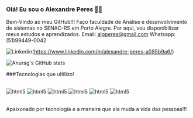 ### Olá! Eu sou o Alexandre Peres 👋👋
Bem-Vindo ao meu GitHub!!!
Faço faculdade de Análise e desenvolvimento de sistemas no SENAC-RS em Porto Alegre. Por aqui, vou disponibilizar meus estudos e aprendizados. 
Email: algperes@gmail.com
Whatsapp: (51)99449-0042 

![Linkedin](https://img.shields.io/badge/LinkedIn-0077B5?style=for-the-badge&logo=linkedin&logoColor=white)(https://www.linkedin.com/in/alexandre-peres-a085b9a6/)

![Anurag's GitHub stats](https://github-readme-stats.vercel.app/api?username=alexandrep23&show_icons=true&theme=dracula)

###Tecnologias que ultilizo!

<div style="display: inline_block"><br>
    <img alig="center" alt="html5" src="https://img.shields.io/badge/HTML5-E34F26?style=for-the-badge&logo=html5&logoColor=white">
    <img alig="center" alt="html5" src="https://img.shields.io/badge/CSS3-1572B6?style=for-the-badge&logo=css3&logoColor=white">
    <img alig="center" alt="html5" src="https://img.shields.io/badge/JavaScript-323330?style=for-the-badge&logo=javascript&logoColor=F7DF1E">
    <img alig="center" alt="html5" src="https://img.shields.io/badge/Python-14354C?style=for-the-badge&logo=python&logoColor=white">
    <img alig="center" alt="html5" src="https://img.shields.io/badge/Bootstrap-563D7C?style=for-the-badge&logo=bootstrap&logoColor=white">
     <img alig="center" alt="html5" src="https://img.shields.io/badge/React-20232A?style=for-the-badge&logo=react&logoColor=61DAFB">

</div><br>

Apaixonado por tecnologia e a maneira que ela muda a vida das pessoas!!!
